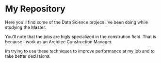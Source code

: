 # My Repository

Here you'll find some of the Data Science projecs i've been doing while studying the Master. 

You'll note that the jobs are higly specialized in the constrution field. 
That is because I work as an Architec Construction Manager.

Im trying to use these techniques to improve performance at my job and to take better decissions.

